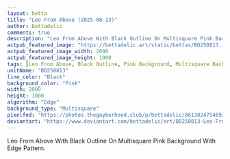```yaml
---
layout: betta
title: "Leo From Above (2025-08-13)"
author: Bettadelic
comments: true
description: "Leo From Above With Black Outline On Multisquare Pink Background With Edge Pattern."
actpub_featured_image: "https://bettadelic.art/static/bettas/BD250813.jpg"
actpub_featured_image_width: 2000
actpub_featured_image_height: 1000
tags: [Leo From Above, Black Outline, Pink Background, Multisquare Background Pattern, Edge Pattern, August 2025]
unitName: "BD250813"
line_color: "Black"
background_color: "Pink"
width: 2000
height: 1000
algorithm: "Edge"
background_type: "Multisquare"
pixelfed: "https://photos.thegayborhood.club/p/bettadelic/861382475469227534"
deviantart: "https://www.deviantart.com/bettadelic/art/BD250813-Leo-From-Above-2025-08-13-1229857891"
---
```


Leo From Above With Black Outline On Multisquare Pink Background With Edge Pattern.

